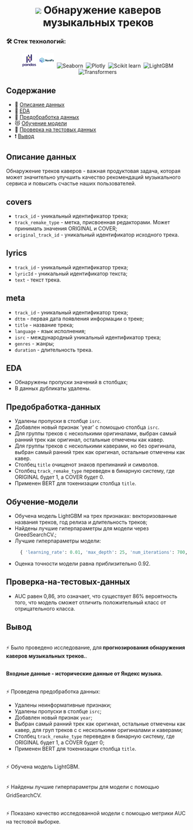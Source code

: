 <h1 align="center">  
  <img src="https://github.com/yakgleb/YandexMusic_hackathon/blob/main/final_solution/2023-10-20_09.47.37.jpg" width="800"/> 
  Обнаружение каверов музыкальных треков
</h1>  
  
 
### 🛠️ Стек технологий:
<div id="tools", align="center">
  <img src="https://github.com/devicons/devicon/blob/master/icons/pandas/pandas-original-wordmark.svg" title="Pandas" alt="Pandas" width="40" height="40"/>&nbsp;
  <img src="https://github.com/devicons/devicon/blob/master/icons/numpy/numpy-original-wordmark.svg" title="NumPy" alt="NumPy" height="40"/>&nbsp;
  <img src="https://seaborn.pydata.org/_images/logo-tall-lightbg.svg" title="Seaborn" alt="Seaborn" width="40" height="40"/>&nbsp;
  <img src="https://upload.wikimedia.org/wikipedia/commons/8/8a/Plotly-logo.png" title="Plotly" alt="Plotly" height="40"/>&nbsp;
  <img src="https://quintagroup.com/cms/python/images/scikit-learn-logo.png" title="Scikit learn" alt="Scikit learn" height="40"/>&nbsp;
  <img src="https://upload.wikimedia.org/wikipedia/commons/d/d9/LightGBM_logo_black_text.svg" title="LightGBM" alt="LightGBM" height="40"/>&nbsp;
  <img src="https://pypi-camo.global.ssl.fastly.net/d60a70af6de88eae24a88d3c21d81adbfb7d3b6c/68747470733a2f2f68756767696e67666163652e636f2f64617461736574732f68756767696e67666163652f646f63756d656e746174696f6e2d696d616765732f7261772f6d61696e2f7472616e73666f726d6572732d6c6f676f2d6c696768742e737667" title="Transformers" alt="Transformers" height="40"/>&nbsp;
</div>

## Содержание
- 🔌 [Описание данных](#описание-данных)
- 🐥 [EDA](#eda)
- 🔨 [Предобработка данных](#предобработка-данных)
- 😻 [Обучение модели](#обучение-модели)
- 📄 [Проверка на тестовых данных](#проверка-на-тестовых-данных)
- ❗️ [Вывод](#вывод)

## Описание данных

Обнаружение треков каверов - важная продуктовая задача, которая может значительно улучшить качество рекомендаций музыкального сервиса и повысить счастье наших пользователей.

## covers

- `track_id` - уникальный идентификатор трека;
- `track_remake_type` - метка, присвоенная редакторами. Может принимать значения ORIGINAL и COVER;
- `original_track_id` - уникальный идентификатор исходного трека.

## lyrics

- `track_id` - уникальный идентификатор трека; 
- `lyricId` - уникальный идентификатор текста; 
- `text` - текст трека. 

## meta

- `track_id` - уникальный идентификатор трека; 
- `dttm` - первая дата появления информации о треке; 
- `title` - название трека; 
- `language` - язык исполнения;
- `isrc` - международный уникальный идентификатор трека; 
- `genres` - жанры; 
- `duration` - длительность трека.

## EDA

- Обнаружены пропуски значений в столбцах;
- В данных дубликаты удалены. 

## Предобработка-данных

- Удалены пропуски в столбце `isrc`.
- Добавлен новый признак 'year' с помощью столбца `isrc`.
- Для группы треков с несколькими оригиналами, выбран самый ранний трек как оригинал, остальные отмечены как кавер.
- Для группы треков с несколькими каверами, но без оригинала, выбран самый ранний трек как оригинал, остальные отмечены как кавер.
- Столбец `title` очищенот знаков препинаний и символов.
- Столбец `track_remake_type` переведен в бинарную систему, где ORIGINAL будет 1, а COVER будет 0.
- Применен BERT для токенизации столбца `title`.

## Обучение-модели

- Обучена модель LightGBM на трех признаках: векторизованные названия треков, год релиза и длительность треков;
- Найдены лучшие гиперпараметры для модели через GreedSearchCV.;
- Лучшие гиперпараметры модели:
  ``` python
    { 'learning_rate': 0.01, 'max_depth': 25, 'num_iterations': 700, 'num_leaves': 31 };
  ```
- Оценка точности модели равна приблизительно 0.92.

## Проверка-на-тестовых-данных

- AUC равен 0,86, это означает, что существует 86% вероятность того, что модель сможет отличить положительный класс от отрицательного класса. 

## Вывод
<br> ⚡️ Было проведено исследование, для<b> прогнозирования обнаружения каверов музыкальных треков.</b>. 
              
<br><b> Входные данные - исторические данные от Яндекс музыка. </b>

<br> ⚡️ Проведена предобработка данных:

- Удалены неинформативные признаки; 
- Удалены пропуски в столбце `isrc`; 
- Добавлен новый признак `year`; 
- Выбран самый ранний трек как оригинал, остальные отмечены как кавер, для груп треков с с несколькими оригиналами и каверами; 
- Столбец `track_remake_type` переведен в бинарную систему, где ORIGINAL будет 1, а COVER будет 0; 
- Применен BERT для токенизации столбца `title`. 

        
<br> ⚡️ Обучена модель LightGBM.
        
<br> ⚡️ Найдены лучшие гиперпараметры для модели с помощью GridSearchCV.
        
<br> ⚡️ Показано качество исследованной модели с помощью метрики AUC на тестовой выборке.
